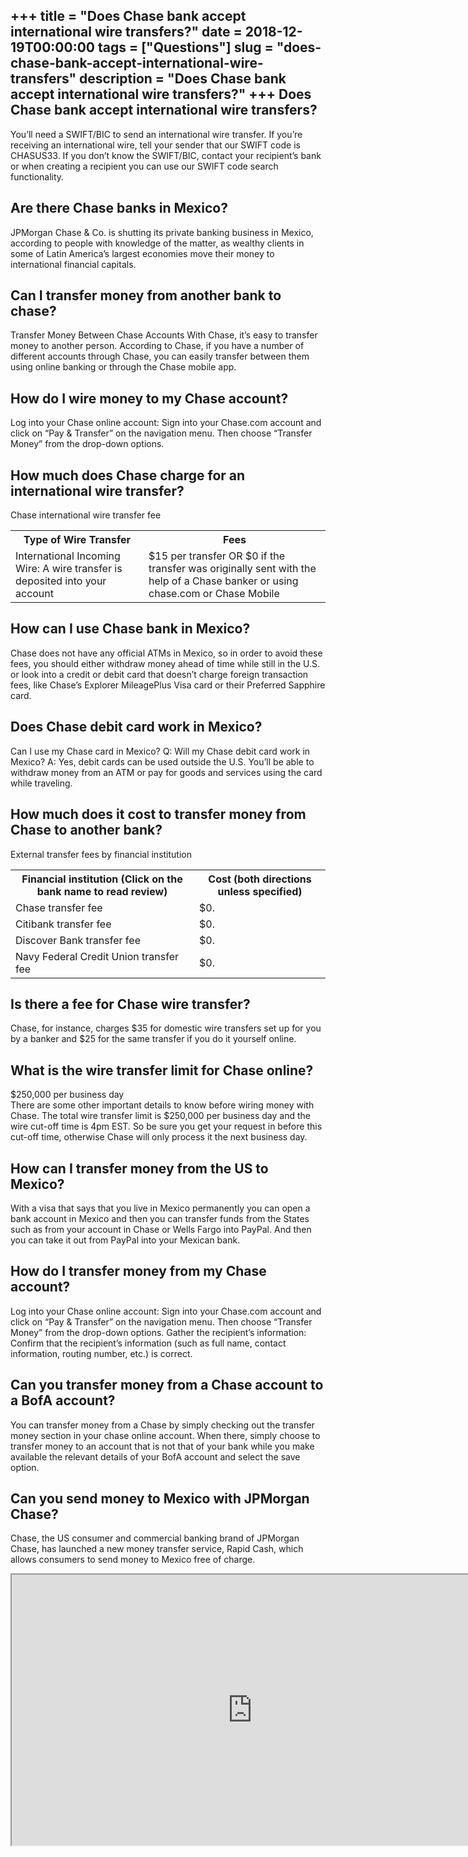 +++
title = "Does Chase bank accept international wire transfers?"
date = 2018-12-19T00:00:00
tags = ["Questions"]
slug = "does-chase-bank-accept-international-wire-transfers"
description = "Does Chase bank accept international wire transfers?"
+++
Does Chase bank accept international wire transfers?
----------------------------------------------------

You’ll need a SWIFT/BIC to send an international wire transfer. If you’re receiving an international wire, tell your sender that our SWIFT code is CHASUS33. If you don’t know the SWIFT/BIC, contact your recipient’s bank or when creating a recipient you can use our SWIFT code search functionality.

Are there Chase banks in Mexico?
--------------------------------

JPMorgan Chase &amp; Co. is shutting its private banking business in Mexico, according to people with knowledge of the matter, as wealthy clients in some of Latin America’s largest economies move their money to international financial capitals.

Can I transfer money from another bank to chase?
------------------------------------------------

Transfer Money Between Chase Accounts With Chase, it’s easy to transfer money to another person. According to Chase, if you have a number of different accounts through Chase, you can easily transfer between them using online banking or through the Chase mobile app.

How do I wire money to my Chase account?
----------------------------------------

Log into your Chase online account: Sign into your Chase.com account and click on “Pay &amp; Transfer” on the navigation menu. Then choose “Transfer Money” from the drop-down options.

How much does Chase charge for an international wire transfer?
--------------------------------------------------------------

Chase international wire transfer fee

<table><tr><th>Type of Wire Transfer</th><th>Fees</th></tr><tr><td>International Incoming Wire: A wire transfer is deposited into your account</td><td>$15 per transfer OR $0 if the transfer was originally sent with the help of a Chase banker or using chase.com or Chase Mobile</td></tr></table>

How can I use Chase bank in Mexico?
-----------------------------------

Chase does not have any official ATMs in Mexico, so in order to avoid these fees, you should either withdraw money ahead of time while still in the U.S. or look into a credit or debit card that doesn’t charge foreign transaction fees, like Chase’s Explorer MileagePlus Visa card or their Preferred Sapphire card.

Does Chase debit card work in Mexico?
-------------------------------------

Can I use my Chase card in Mexico? Q: Will my Chase debit card work in Mexico? A: Yes, debit cards can be used outside the U.S. You’ll be able to withdraw money from an ATM or pay for goods and services using the card while traveling.

How much does it cost to transfer money from Chase to another bank?
-------------------------------------------------------------------

External transfer fees by financial institution

<table><tr><th>Financial institution (Click on the bank name to read review)</th><th>Cost (both directions unless specified)</th></tr><tr><td>Chase transfer fee</td><td>$0.</td></tr><tr><td>Citibank transfer fee</td><td>$0.</td></tr><tr><td>Discover Bank transfer fee</td><td>$0.</td></tr><tr><td>Navy Federal Credit Union transfer fee</td><td>$0.</td></tr></table>

Is there a fee for Chase wire transfer?
---------------------------------------

Chase, for instance, charges $35 for domestic wire transfers set up for you by a banker and $25 for the same transfer if you do it yourself online.

What is the wire transfer limit for Chase online?
-------------------------------------------------

$250,000 per business day  
There are some other important details to know before wiring money with Chase. The total wire transfer limit is $250,000 per business day and the wire cut-off time is 4pm EST. So be sure you get your request in before this cut-off time, otherwise Chase will only process it the next business day.

How can I transfer money from the US to Mexico?
-----------------------------------------------

With a visa that says that you live in Mexico permanently you can open a bank account in Mexico and then you can transfer funds from the States such as from your account in Chase or Wells Fargo into PayPal. And then you can take it out from PayPal into your Mexican bank.

How do I transfer money from my Chase account?
----------------------------------------------

Log into your Chase online account: Sign into your Chase.com account and click on “Pay &amp; Transfer” on the navigation menu. Then choose “Transfer Money” from the drop-down options. Gather the recipient’s information: Confirm that the recipient’s information (such as full name, contact information, routing number, etc.) is correct.

Can you transfer money from a Chase account to a BofA account?
--------------------------------------------------------------

You can transfer money from a Chase by simply checking out the transfer money section in your chase online account. When there, simply choose to transfer money to an account that is not that of your bank while you make available the relevant details of your BofA account and select the save option.

Can you send money to Mexico with JPMorgan Chase?
-------------------------------------------------

Chase, the US consumer and commercial banking brand of JPMorgan Chase, has launched a new money transfer service, Rapid Cash, which allows consumers to send money to Mexico free of charge.

<iframe allow="accelerometer; autoplay; clipboard-write; encrypted-media; gyroscope; picture-in-picture" allowfullscreen="" class="__youtube_prefs__  epyt-is-override  no-lazyload" data-no-lazy="1" data-origheight="433" data-origwidth="770" data-skipgform_ajax_framebjll="" height="433" id="_ytid_64498" loading="lazy" src="https://www.youtube.com/embed/9AJ0N8dLA48?enablejsapi=1&autoplay=0&cc_load_policy=0&cc_lang_pref=&iv_load_policy=1&loop=0&modestbranding=0&rel=1&fs=1&playsinline=0&autohide=2&theme=dark&color=red&controls=1&" title="YouTube player" width="770"></iframe>